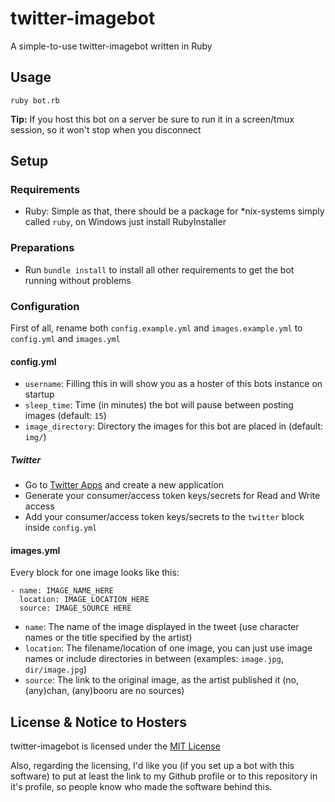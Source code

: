 # twitter-imagebot

A simple-to-use twitter-imagebot written in Ruby

## Usage

`ruby bot.rb`

**Tip:** If you host this bot on a server be sure to run it in a screen/tmux session, so it won't stop when you disconnect

## Setup

### Requirements

* Ruby: Simple as that, there should be a package for \*nix-systems simply called `ruby`, on Windows just install RubyInstaller

### Preparations

* Run `bundle install` to install all other requirements to get the bot running without problems

### Configuration

First of all, rename both `config.example.yml` and `images.example.yml` to `config.yml` and `images.yml`

#### config.yml

* `username`: Filling this in will show you as a hoster of this bots instance on startup
* `sleep_time`: Time (in minutes) the bot will pause between posting images (default: `15`)
* `image_directory`: Directory the images for this bot are placed in (default: `img/`)

##### Twitter

* Go to [Twitter Apps](https://apps.twitter.com/) and create a new application
* Generate your consumer/access token keys/secrets for Read and Write access
* Add your consumer/access token keys/secrets to the `twitter` block inside `config.yml`

#### images.yml

Every block for one image looks like this:

```
- name: IMAGE_NAME_HERE
  location: IMAGE_LOCATION_HERE
  source: IMAGE_SOURCE HERE
```

* `name`: The name of the image displayed in the tweet (use character names or the title specified by the artist)
* `location`: The filename/location of one image, you can just use image names or include directories in between (examples: `image.jpg`, `dir/image.jpg`)
* `source`: The link to the original image, as the artist published it (no, (any)chan, (any)booru are no sources)

## License & Notice to Hosters

twitter-imagebot is licensed under the [MIT License](http://opensource.org/licenses/MIT)

Also, regarding the licensing, I'd like you (if you set up a bot with this software) to put at least the link to my Github profile or to this repository in it's profile, so people know who made the software behind this.